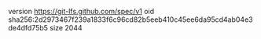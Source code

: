version https://git-lfs.github.com/spec/v1
oid sha256:2d2973467f239a1833f6c96cd82b5eeb410c45ee6da95cd4ab04e3de4dfd75b5
size 2044
